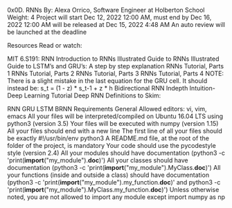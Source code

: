 0x0D. RNNs
 By: Alexa Orrico, Software Engineer at Holberton School
 Weight: 4
 Project will start Dec 12, 2022 12:00 AM, must end by Dec 16, 2022 12:00 AM
 will be released at Dec 15, 2022 4:48 AM
 An auto review will be launched at the deadline


Resources
Read or watch:

MIT 6.S191: RNN
Introduction to RNNs
Illustrated Guide to RNNs
Illustrated Guide to LSTM’s and GRU’s: A step by step explanation
RNNs Tutorial, Parts 1
RNNs Tutorial, Parts 2
RNNs Tutorial, Parts 3
RNNs Tutorial, Parts 4
NOTE: There is a slight mistake in the last equation for the GRU cell. It should instead be: s_t = (1 - z) * s_t-1 + z * h
Bidirectional RNN Indepth Intuition- Deep Learning Tutorial
Deep RNN
Definitions to Skim:

RNN
GRU
LSTM
BRNN
Requirements
General
Allowed editors: vi, vim, emacs
All your files will be interpreted/compiled on Ubuntu 16.04 LTS using python3 (version 3.5)
Your files will be executed with numpy (version 1.15)
All your files should end with a new line
The first line of all your files should be exactly #!/usr/bin/env python3
A README.md file, at the root of the folder of the project, is mandatory
Your code should use the pycodestyle style (version 2.4)
All your modules should have documentation (python3 -c 'print(__import__("my_module").__doc__)')
All your classes should have documentation (python3 -c 'print(__import__("my_module").MyClass.__doc__)')
All your functions (inside and outside a class) should have documentation (python3 -c 'print(__import__("my_module").my_function.__doc__)' and python3 -c 'print(__import__("my_module").MyClass.my_function.__doc__)')
Unless otherwise noted, you are not allowed to import any module except import numpy as np
